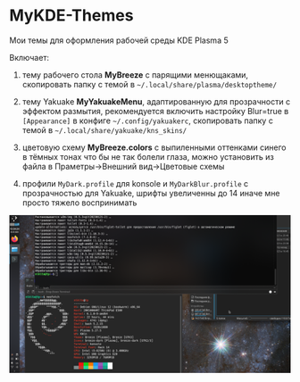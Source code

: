 # MyKDE-Themes

Мои темы для оформления рабочей среды KDE Plasma 5

Включает:

1. тему рабочего стола __MyBreeze__ с парящими менющаками, скопировать папку с темой в `~/.local/share/plasma/desktoptheme/`

2. тему Yakuake __MyYakuakeMenu__, адаптированную для прозрачности с эффектом размытия, рекомендуется включить настройку Blur=true в `[Appearance]` в конфиге `~/.config/yakuakerc`, скопировать папку с темой в `~/.local/share/yakuake/kns_skins/`

3. цветовую схему __MyBreeze.colors__ с выпиленными оттенками синего в тёмных тонах что бы не так болели глаза, можно установить из файла в Праметры->Внешний вид->Цветовые схемы

4. профили `MyDark.profile` для konsole и `MyDarkBlur.profile` с прозрачностью для Yakuake, шрифты увеличенны до 14 иначе мне просто тяжело воспринимать

![worcspase](worcspase.png)
